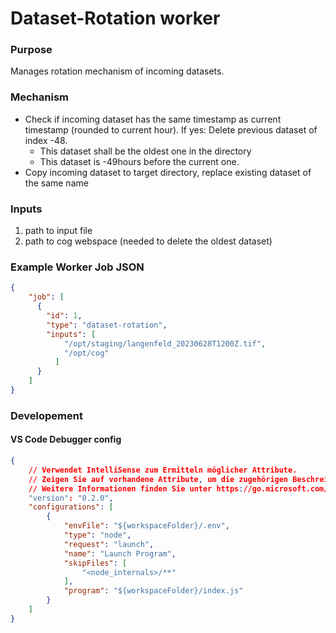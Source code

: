 # Dataset-Rotation worker

### Purpose
Manages rotation mechanism of incoming datasets.

### Mechanism
- Check if incoming dataset has the same timestamp as current timestamp (rounded to current hour).
  If yes:
   Delete previous dataset of index -48.
   - This dataset shall be the oldest one in the directory
   - This dataset is -49hours before the current one.
- Copy incoming dataset to target directory, replace existing dataset of the same name

### Inputs

1. path to input file
2. path to cog webspace (needed to delete the oldest dataset)

### Example Worker Job JSON

```json
{
    "job": [
      {
        "id": 1,
        "type": "dataset-rotation",
        "inputs": [
            "/opt/staging/langenfeld_20230628T1200Z.tif",
            "/opt/cog"
          ]
      }
    ]
}
```
### Developement

#### VS Code Debugger config 

```json
{
    // Verwendet IntelliSense zum Ermitteln möglicher Attribute.
    // Zeigen Sie auf vorhandene Attribute, um die zugehörigen Beschreibungen anzuzeigen.
    // Weitere Informationen finden Sie unter https://go.microsoft.com/fwlink/?linkid=830387
    "version": "0.2.0",
    "configurations": [
        {
            "envFile": "${workspaceFolder}/.env",
            "type": "node",
            "request": "launch",
            "name": "Launch Program",
            "skipFiles": [
                "<node_internals>/**"
            ],
            "program": "${workspaceFolder}/index.js"
        }
    ]
}
```